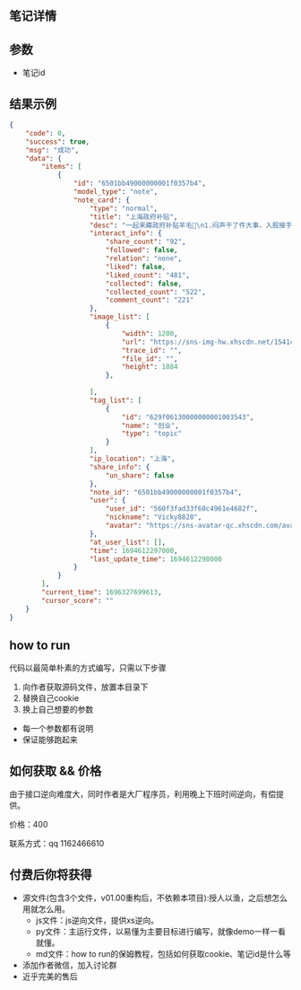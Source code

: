 ## 笔记详情

## 参数
- 笔记id

## 结果示例
```json
{
    "code": 0,
    "success": true,
    "msg": "成功",
    "data": {
        "items": [
            {
                "id": "6501bb49000000001f0357b4",
                "model_type": "note",
                "note_card": {
                    "type": "normal",
                    "title": "上海政府补贴",
                    "desc": "一起来薅政府补贴羊毛🤭\n1.闷声干了件大事，入股接手了一家职业技能培训学校[愉快]\n2.上海人社局推荐的相关课程：美容＋中式点心＋西式点心(更多项目正在申请中，敬请期待)\n3.政府补贴项目可享受到国家技能补贴哦\n4.地址在浦东张江。周内周末均有班级，感兴趣的小仙女跟我联系哦[爱心]\n        ",
                    "interact_info": {
                        "share_count": "92",
                        "followed": false,
                        "relation": "none",
                        "liked": false,
                        "liked_count": "481",
                        "collected": false,
                        "collected_count": "522",
                        "comment_count": "221"
                    },
                    "image_list": [
                        {
                            "width": 1200,
                            "url": "https://sns-img-hw.xhscdn.net/1541c3e3-ce7a-4c18-f56c-1c09164ab84e",
                            "trace_id": "",
                            "file_id": "",
                            "height": 1884
                        },
                       
                    ],
                    "tag_list": [
                        {
                            "id": "629f06130000000001003543",
                            "name": "创业",
                            "type": "topic"
                        }
                    ],
                    "ip_location": "上海",
                    "share_info": {
                        "un_share": false
                    },
                    "note_id": "6501bb49000000001f0357b4",
                    "user": {
                        "user_id": "560f3fad33f60c4961e4682f",
                        "nickname": "Vicky8820",
                        "avatar": "https://sns-avatar-qc.xhscdn.com/avatar/63a52810bee810bffd8af3a1.jpg"
                    },
                    "at_user_list": [],
                    "time": 1694612297000,
                    "last_update_time": 1694612298000
                }
            }
        ],
        "current_time": 1696327699613,
        "cursor_score": ""
    }
}

```

## how to run
代码以最简单朴素的方式编写，只需以下步骤
1. 向作者获取源码文件，放置本目录下
2. 替换自己cookie
3. 换上自己想要的参数

- 每一个参数都有说明
- 保证能够跑起来

## 如何获取 && 价格
由于接口逆向难度大，同时作者是大厂程序员，利用晚上下班时间逆向，有偿提供。

价格：400

联系方式：qq 1162466610

## 付费后你将获得
  - 源文件(包含3个文件，v01.00重构后，不依赖本项目):授人以渔，之后想怎么用就怎么用。
    - js文件：js逆向文件，提供xs逆向。
    - py文件：主运行文件，以易懂为主要目标进行编写，就像demo一样一看就懂。
    - md文件：how to run的保姆教程，包括如何获取cookie、笔记id是什么等
  - 添加作者微信，加入讨论群
  - 近乎完美的售后
